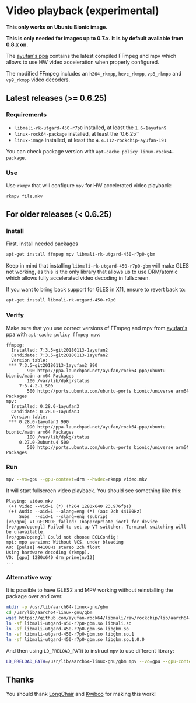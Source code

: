 # Video playback (experimental)

**This only works on Ubuntu Bionic image.**

**This is only needed for images up to 0.7.x. It is by default available from 0.8.x on.**

The [ayufan's ppa](https://launchpad.net/~ayufan/+archive/ubuntu/rock64-ppa) contains the latest compiled FFmpeg and mpv which allows to use HW video acceleration when properly configured.

The modified FFmpeg includes an `h264_rkmpp`, `hevc_rkmpp`, `vp8_rkmpp` and `vp9_rkmpp` video decoders.

## Latest releases (>= 0.6.25)

### Requirements

- `libmali-rk-utgard-450-r7p0` installed, at least the `1.6-1ayufan9`
- `linux-rock64-package` installed, at least the `0.6.25``
- `linux-image` installed, at least the `4.4.112-rockchip-ayufan-191`

You can check package version with `apt-cache policy linux-rock64-package`.

### Use

Use `rkmpv` that will configure `mpv` for HW accelerated video playback:

```bash
rkmpv file.mkv
```

## For older releases (< 0.6.25)

### Install

First, install needed packages

```bash
apt-get install ffmpeg mpv libmali-rk-utgard-450-r7p0-gbm
```

Keep in mind that installing `libmali-rk-utgard-450-r7p0-gbm` will make GLES not working, as this is the only library that allows us to use DRM/atomic which allows fully accelerated video decoding in fullscreen.

If you want to bring back support for GLES in X11, ensure to revert back to:

```bash
apt-get install libmali-rk-utgard-450-r7p0
```

### Verify

Make sure that you use correct versions of FFmpeg and mpv from [ayufan's ppa](https://launchpad.net/~ayufan/+archive/ubuntu/rock64-ppa) with `apt-cache policy ffmpeg mpv`:

```text
ffmpeg:
  Installed: 7:3.5~git20180113-1ayufan2
  Candidate: 7:3.5~git20180113-1ayufan2
  Version table:
 *** 7:3.5~git20180113-1ayufan2 990
        990 http://ppa.launchpad.net/ayufan/rock64-ppa/ubuntu bionic/main arm64 Packages
        100 /var/lib/dpkg/status
     7:3.4.2-1 500
        500 http://ports.ubuntu.com/ubuntu-ports bionic/universe arm64 Packages
mpv:
  Installed: 0.28.0-1ayufan3
  Candidate: 0.28.0-1ayufan3
  Version table:
 *** 0.28.0-1ayufan3 990
        990 http://ppa.launchpad.net/ayufan/rock64-ppa/ubuntu bionic/main arm64 Packages
        100 /var/lib/dpkg/status
     0.27.0-2ubuntu4 500
        500 http://ports.ubuntu.com/ubuntu-ports bionic/universe arm64 Packages
```

### Run

```bash
mpv --vo=gpu --gpu-context=drm --hwdec=rkmpp video.mkv
```

It will start fullscreen video playback. You should see something like this:

```text
Playing: video.mkv
 (+) Video --vid=1 (*) (h264 1280x640 23.976fps)
 (+) Audio --aid=1 --alang=eng (*) (aac 2ch 44100Hz)
     Subs  --sid=1 --slang=eng (subrip)
[vo/gpu] VT_GETMODE failed: Inappropriate ioctl for device
[vo/gpu/opengl] Failed to set up VT switcher. Terminal switching will be unavailable.
[vo/gpu/opengl] Could not choose EGLConfig!
mpi: mpp version: Without VCS, under bleeding
AO: [pulse] 44100Hz stereo 2ch float
Using hardware decoding (rkmpp).
VO: [gpu] 1280x640 drm_prime[nv12]
...
```

### Alternative way

It is possible to have GLES2 and MPV working without reinstalling the package over and over.

```bash
mkdir -p /usr/lib/aarch64-linux-gnu/gbm
cd /usr/lib/aarch64-linux-gnu/gbm
wget https://github.com/ayufan-rock64/libmali/raw/rockchip/lib/aarch64-linux-gnu/libmali-utgard-450-r7p0-gbm.so
ln -sf libmali-utgard-450-r7p0-gbm.so libMali.so
ln -sf libmali-utgard-450-r7p0-gbm.so libgbm.so
ln -sf libmali-utgard-450-r7p0-gbm.so libgbm.so.1
ln -sf libmali-utgard-450-r7p0-gbm.so libgbm.so.1.0.0
```

And then using `LD_PRELOAD_PATH` to instruct `mpv` to use different library:

```bash
LD_PRELOAD_PATH=/usr/lib/aarch64-linux-gnu/gbm mpv --vo=gpu --gpu-context=drm --hwdec=rkmpp video.mkv
```

## Thanks

You should thank [LongChair](https://github.com/LongChair) and [Kwiboo](https://github.com/Kwiboo/) for making this work!

